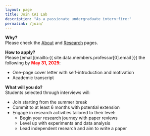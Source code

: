 ```yaml
---
layout: page
title: Join CAI Lab
description: "As a passionate undergraduate intern:fire:"
permalink: /join/
---
```


**Why?** <br>
Please check the [About](/) and [Research](/research) pages. 

**How to apply?** <br>
Please [email](mailto:{{ site.data.members.professor[0].email }}) the following by <span style="color:red; font-weight:bold">May 31, 2025</span>: 
- One-page cover letter with self-introduction and motivation
- Academic transcript

**What will you do?** <br>
Students selected through interviews will: 
- Join starting from the summer break
- Commit to at least 6 months with potential extension  
- Engage in research activities tailored to their level:
    - Begin your research journey with paper reviews
    - Level up with experiments and data analysis
    - Lead independent research and aim to write a paper